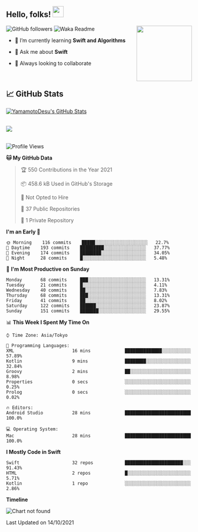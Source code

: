 ## Hello, folks! <img src="https://raw.githubusercontent.com/MartinHeinz/MartinHeinz/master/wave.gif" width="30px"> 
<p>
<img align="right" src="https://media.giphy.com/media/26ufdb3cYKwbRtYVW/giphy.gif" style="max-width:100%;" height="150px">
 
![GitHub followers](https://img.shields.io/github/followers/YamamotoDesu?label=Follow&style=social)
![Waka Readme](https://github.com/YamamotoDesu/YamamotoDesu/workflows/Waka%20Readme/badge.svg)
 
- 🌱 I’m currently learning **Swift and Algorithms**  
 
- 💬 Ask me about **Swift**  
 
- 👯 Always looking to collaborate
</p>
<br>

## &#x1f4c8; GitHub Stats
<a href="https://github.com/YamamotoDesu/YamamotoDesu">
  <img align="center" src="https://github-readme-stats.vercel.app/api?username=YamamotoDesu&show_icons=true&line_height=27&count_private=true&title_color=ffffff&text_color=c9cacc&icon_color=2bbc8a&bg_color=1d1f21&hide=contribs,prs&show_icons=true" alt="YamamotoDesu's GitHub Stats" /><br><br>
</a>

![](https://github-profile-summary-cards.vercel.app/api/cards/profile-details?username=YamamotoDesu&theme=vue)
<br><br>

<!--START_SECTION:waka-->
![Profile Views](http://img.shields.io/badge/Profile%20Views-6-blue)

**🐱 My GitHub Data** 

> 🏆 550 Contributions in the Year 2021
 > 
> 📦 458.6 kB Used in GitHub's Storage 
 > 
> 🚫 Not Opted to Hire
 > 
> 📜 37 Public Repositories 
 > 
> 🔑 1 Private Repository 
 > 
**I'm an Early 🐤** 

```text
🌞 Morning    116 commits    █████░░░░░░░░░░░░░░░░░░░░   22.7% 
🌆 Daytime    193 commits    █████████░░░░░░░░░░░░░░░░   37.77% 
🌃 Evening    174 commits    ████████░░░░░░░░░░░░░░░░░   34.05% 
🌙 Night      28 commits     █░░░░░░░░░░░░░░░░░░░░░░░░   5.48%

```
📅 **I'm Most Productive on Sunday** 

```text
Monday       68 commits     ███░░░░░░░░░░░░░░░░░░░░░░   13.31% 
Tuesday      21 commits     █░░░░░░░░░░░░░░░░░░░░░░░░   4.11% 
Wednesday    40 commits     ██░░░░░░░░░░░░░░░░░░░░░░░   7.83% 
Thursday     68 commits     ███░░░░░░░░░░░░░░░░░░░░░░   13.31% 
Friday       41 commits     ██░░░░░░░░░░░░░░░░░░░░░░░   8.02% 
Saturday     122 commits    ██████░░░░░░░░░░░░░░░░░░░   23.87% 
Sunday       151 commits    ███████░░░░░░░░░░░░░░░░░░   29.55%

```


📊 **This Week I Spent My Time On** 

```text
⌚︎ Time Zone: Asia/Tokyo

💬 Programming Languages: 
XML                      16 mins             ██████████████░░░░░░░░░░░   57.89% 
Kotlin                   9 mins              ████████░░░░░░░░░░░░░░░░░   32.84% 
Groovy                   2 mins              ██░░░░░░░░░░░░░░░░░░░░░░░   8.98% 
Properties               0 secs              ░░░░░░░░░░░░░░░░░░░░░░░░░   0.25% 
Prolog                   0 secs              ░░░░░░░░░░░░░░░░░░░░░░░░░   0.02%

🔥 Editors: 
Android Studio           28 mins             █████████████████████████   100.0%

💻 Operating System: 
Mac                      28 mins             █████████████████████████   100.0%

```

**I Mostly Code in Swift** 

```text
Swift                    32 repos            ██████████████████████░░░   91.43% 
HTML                     2 repos             █░░░░░░░░░░░░░░░░░░░░░░░░   5.71% 
Kotlin                   1 repo              ░░░░░░░░░░░░░░░░░░░░░░░░░   2.86%

```


**Timeline**

![Chart not found](https://raw.githubusercontent.com/YamamotoDesu/YamamotoDesu/main/charts/bar_graph.png) 


 Last Updated on 14/10/2021
<!--END_SECTION:waka-->
